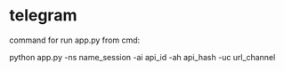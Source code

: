 # telegram

command for run app.py from cmd:

python app.py -ns name_session -ai api_id -ah api_hash -uc url_channel
